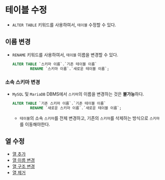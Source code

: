 # 테이블 수정

- `ALTER TABLE` 키워드를 사용하여서, `테이블` 수정할 수 있다.

## 이름 변경

- `RENAME` 키워드를 사용하여서, `테이블` 이름을 변경할 수 있다.

    ```sql
    ALTER TABLE `스키마 이름`.`기존 테이블 이름`
            RENAME `스키마 이름`.`새로운 테이블 이름`;
    ```

### 소속 스키마 변경

- `MySQL` 및 `MariaDB` DBMS에서 `스키마`의 이름을 변경하는 것은 **불가능**하다.

  ```sql
  ALTER TABLE `기존 스키마 이름`.`기존 테이블 이름`
          RENAME `새로운 스키마 이름`.`새로운 테이블 이름`;
  ```

  - `테이블`의 소속 `스키마`를 전체 변경하고, 기존의 `스키마`를 삭제하는 방식으로 `스키마`를 이동해야한다.

## 열 수정

- [열 추가](./column/add.md)
- [열 이름 변경](./column/rename.md)
- [열 구조 변경](./column/modify.md)
- [열 제거](./column/drop.md)
